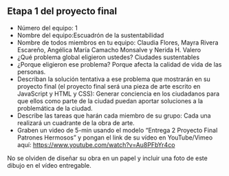 ## Etapa 1 del proyecto final

- Número del equipo: 1
- Nombre del equipo:Escuadrón de la sustentabilidad
- Nombre de todos miembros en tu equipo: Claudia Flores, Mayra Rivera Escareño, Angélica María Camacho Monsalve y Nerida H. Valero
- ¿Qué problema global eligieron ustedes? Ciudades sustentables
- ¿Porque eligieron ese problema? Porque afecta la calidad de vida de las personas.
- Describan la solución tentativa a ese problema que mostrarán en su proyecto final (el proyecto final será una pieza de arte escrito en JavaScript y HTML y CSS): Generar conciencia en los ciudadanos para que ellos como parte de la ciudad puedan aportar soluciones a la problemática de la ciudad.
- Describe las tareas que harán cada miembro de su grupo: Cada una realizará un cuadrante de la obra de arte.
- Graben un video de 5-min usando el modelo “Entrega 2 Proyecto Final Patrones Hermosos” y pongan el link de su vídeo en YouTube/Vimeo aquí: https://www.youtube.com/watch?v=Au8PFbYr4co

No se olviden de diseñar su obra en un papel y incluir una foto de este dibujo en el vídeo entregable.
